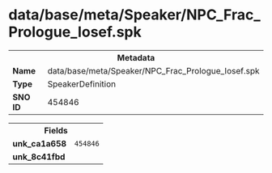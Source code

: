 <h1>data/base/meta/Speaker/NPC_Frac_Prologue_Iosef.spk</h1><table><tr><th colspan="100%">Metadata</th></tr><tr><td><b>Name</b></td><td>data/base/meta/Speaker/NPC_Frac_Prologue_Iosef.spk</td></tr><tr><td><b>Type</b></td><td>SpeakerDefinition</td></tr><tr><td><b>SNO ID</b></td><td>454846</td></tr></table>

<table><tr><th colspan="100%">Fields</th></tr><tr><td><b>unk_ca1a658</b></td><td><code>454846</code></td></tr><tr><td><b>unk_8c41fbd</b></td><td></td></tr></table>

